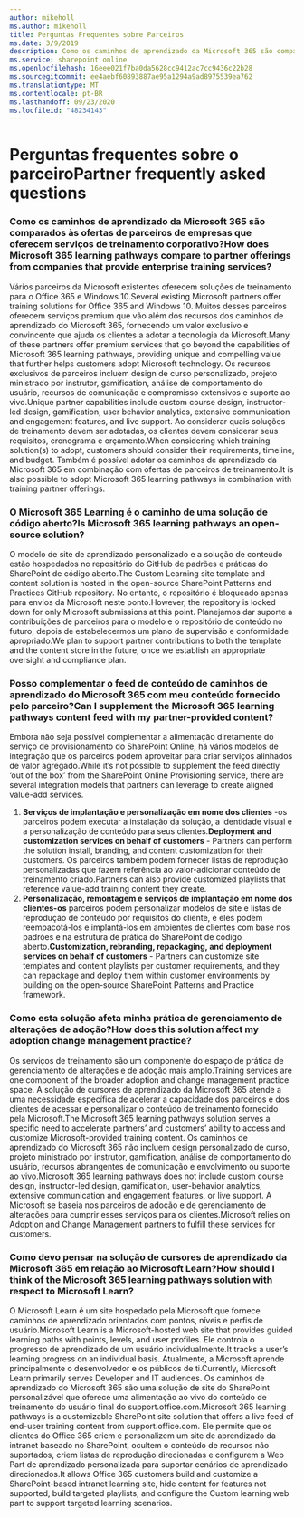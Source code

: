 ```yaml
---
author: mikeholl
ms.author: mikeholl
title: Perguntas Frequentes sobre Parceiros
ms.date: 3/9/2019
description: Como os caminhos de aprendizado da Microsoft 365 são comparados às ofertas de parceiros de empresas que oferecem serviços de treinamento corporativo?
ms.service: sharepoint online
ms.openlocfilehash: 16eee021f7ba0da5628cc9412ac7cc9436c22b28
ms.sourcegitcommit: ee4aebf60893887ae95a1294a9ad8975539ea762
ms.translationtype: MT
ms.contentlocale: pt-BR
ms.lasthandoff: 09/23/2020
ms.locfileid: "48234143"
---
```

# <a name="partner-frequently-asked-questions"></a><span data-ttu-id="9c20b-103">Perguntas frequentes sobre o parceiro</span><span class="sxs-lookup"><span data-stu-id="9c20b-103">Partner frequently asked questions</span></span>

### <a name="how-does-microsoft-365-learning-pathways-compare-to-partner-offerings-from-companies-that-provide-enterprise-training-services"></a><span data-ttu-id="9c20b-104">Como os caminhos de aprendizado da Microsoft 365 são comparados às ofertas de parceiros de empresas que oferecem serviços de treinamento corporativo?</span><span class="sxs-lookup"><span data-stu-id="9c20b-104">How does Microsoft 365 learning pathways compare to partner offerings from companies that provide enterprise training services?</span></span>
<span data-ttu-id="9c20b-105">Vários parceiros da Microsoft existentes oferecem soluções de treinamento para o Office 365 e Windows 10.</span><span class="sxs-lookup"><span data-stu-id="9c20b-105">Several existing Microsoft partners offer training solutions for Office 365 and Windows 10.</span></span> <span data-ttu-id="9c20b-106">Muitos desses parceiros oferecem serviços premium que vão além dos recursos dos caminhos de aprendizado do Microsoft 365, fornecendo um valor exclusivo e convincente que ajuda os clientes a adotar a tecnologia da Microsoft.</span><span class="sxs-lookup"><span data-stu-id="9c20b-106">Many of these partners offer premium services that go beyond the capabilities of Microsoft 365 learning pathways, providing unique and compelling value that further helps customers adopt Microsoft technology.</span></span> <span data-ttu-id="9c20b-107">Os recursos exclusivos de parceiros incluem design de curso personalizado, projeto ministrado por instrutor, gamification, análise de comportamento do usuário, recursos de comunicação e compromisso extensivos e suporte ao vivo.</span><span class="sxs-lookup"><span data-stu-id="9c20b-107">Unique partner capabilities include custom course design, instructor-led design, gamification, user behavior analytics, extensive communication and engagement features, and live support.</span></span> <span data-ttu-id="9c20b-108">Ao considerar quais soluções de treinamento devem ser adotadas, os clientes devem considerar seus requisitos, cronograma e orçamento.</span><span class="sxs-lookup"><span data-stu-id="9c20b-108">When considering which training solution(s) to adopt, customers should consider their requirements, timeline, and budget.</span></span> <span data-ttu-id="9c20b-109">Também é possível adotar os caminhos de aprendizado da Microsoft 365 em combinação com ofertas de parceiros de treinamento.</span><span class="sxs-lookup"><span data-stu-id="9c20b-109">It is also possible to adopt Microsoft 365 learning pathways in combination with training partner offerings.</span></span>
 
### <a name="is-microsoft-365-learning-pathways-an-open-source-solution"></a><span data-ttu-id="9c20b-110">O Microsoft 365 Learning é o caminho de uma solução de código aberto?</span><span class="sxs-lookup"><span data-stu-id="9c20b-110">Is Microsoft 365 learning pathways an open-source solution?</span></span>
<span data-ttu-id="9c20b-111">O modelo de site de aprendizado personalizado e a solução de conteúdo estão hospedados no repositório do GitHub de padrões e práticas do SharePoint de código aberto.</span><span class="sxs-lookup"><span data-stu-id="9c20b-111">The Custom Learning site template and content solution is hosted in the open-source SharePoint Patterns and Practices GitHub repository.</span></span> <span data-ttu-id="9c20b-112">No entanto, o repositório é bloqueado apenas para envios da Microsoft neste ponto.</span><span class="sxs-lookup"><span data-stu-id="9c20b-112">However, the repository is locked down for only Microsoft submissions at this point.</span></span> <span data-ttu-id="9c20b-113">Planejamos dar suporte a contribuições de parceiros para o modelo e o repositório de conteúdo no futuro, depois de estabelecermos um plano de supervisão e conformidade apropriado.</span><span class="sxs-lookup"><span data-stu-id="9c20b-113">We plan to support partner contributions to both the template and the content store in the future, once we establish an appropriate oversight and compliance plan.</span></span>  

### <a name="can-i-supplement-the-microsoft-365-learning-pathways-content-feed-with-my-partner-provided-content"></a><span data-ttu-id="9c20b-114">Posso complementar o feed de conteúdo de caminhos de aprendizado do Microsoft 365 com meu conteúdo fornecido pelo parceiro?</span><span class="sxs-lookup"><span data-stu-id="9c20b-114">Can I supplement the Microsoft 365 learning pathways content feed with my partner-provided content?</span></span> 
<span data-ttu-id="9c20b-115">Embora não seja possível complementar a alimentação diretamente do serviço de provisionamento do SharePoint Online, há vários modelos de integração que os parceiros podem aproveitar para criar serviços alinhados de valor agregado.</span><span class="sxs-lookup"><span data-stu-id="9c20b-115">While it’s not possible to supplement the feed directly ‘out of the box’ from the SharePoint Online Provisioning service, there are several integration models that partners can leverage to create aligned value-add services.</span></span>

1. <span data-ttu-id="9c20b-116">**Serviços de implantação e personalização em nome dos clientes** -os parceiros podem executar a instalação da solução, a identidade visual e a personalização de conteúdo para seus clientes.</span><span class="sxs-lookup"><span data-stu-id="9c20b-116">**Deployment and customization services on behalf of customers** - Partners can perform the solution install, branding, and content customization for their customers.</span></span> <span data-ttu-id="9c20b-117">Os parceiros também podem fornecer listas de reprodução personalizadas que fazem referência ao valor-adicionar conteúdo de treinamento criado.</span><span class="sxs-lookup"><span data-stu-id="9c20b-117">Partners can also provide customized playlists that reference value-add training content they create.</span></span> 
2. <span data-ttu-id="9c20b-118">**Personalização, remontagem e serviços de implantação em nome dos clientes-os** parceiros podem personalizar modelos de site e listas de reprodução de conteúdo por requisitos do cliente, e eles podem reempacotá-los e implantá-los em ambientes de clientes com base nos padrões e na estrutura de prática do SharePoint de código aberto.</span><span class="sxs-lookup"><span data-stu-id="9c20b-118">**Customization, rebranding, repackaging, and deployment services on behalf of customers** - Partners can customize site templates and content playlists per customer requirements, and they can repackage and deploy them within customer environments by building on the open-source SharePoint Patterns and Practice framework.</span></span> 

### <a name="how-does-this-solution-affect-my-adoption-change-management-practice"></a><span data-ttu-id="9c20b-119">Como esta solução afeta minha prática de gerenciamento de alterações de adoção?</span><span class="sxs-lookup"><span data-stu-id="9c20b-119">How does this solution affect my adoption change management practice?</span></span> 
<span data-ttu-id="9c20b-120">Os serviços de treinamento são um componente do espaço de prática de gerenciamento de alterações e de adoção mais amplo.</span><span class="sxs-lookup"><span data-stu-id="9c20b-120">Training services are one component of the broader adoption and change management practice space.</span></span> <span data-ttu-id="9c20b-121">A solução de cursores de aprendizado da Microsoft 365 atende a uma necessidade específica de acelerar a capacidade dos parceiros e dos clientes de acessar e personalizar o conteúdo de treinamento fornecido pela Microsoft.</span><span class="sxs-lookup"><span data-stu-id="9c20b-121">The Microsoft 365 learning pathways solution serves a specific need to accelerate partners’ and customers’ ability to access and customize Microsoft-provided training content.</span></span> <span data-ttu-id="9c20b-122">Os caminhos de aprendizado do Microsoft 365 não incluem design personalizado de curso, projeto ministrado por instrutor, gamification, análise de comportamento do usuário, recursos abrangentes de comunicação e envolvimento ou suporte ao vivo.</span><span class="sxs-lookup"><span data-stu-id="9c20b-122">Microsoft 365 learning pathways does not include custom course design, instructor-led design, gamification, user-behavior analytics, extensive communication and engagement features, or live support.</span></span> <span data-ttu-id="9c20b-123">A Microsoft se baseia nos parceiros de adoção e de gerenciamento de alterações para cumprir esses serviços para os clientes.</span><span class="sxs-lookup"><span data-stu-id="9c20b-123">Microsoft relies on Adoption and Change Management partners to fulfill these services for customers.</span></span> 

### <a name="how-should-i-think-of-the-microsoft-365-learning-pathways-solution-with-respect-to-microsoft-learn"></a><span data-ttu-id="9c20b-124">Como devo pensar na solução de cursores de aprendizado da Microsoft 365 em relação ao Microsoft Learn?</span><span class="sxs-lookup"><span data-stu-id="9c20b-124">How should I think of the Microsoft 365 learning pathways solution with respect to Microsoft Learn?</span></span>
<span data-ttu-id="9c20b-125">O Microsoft Learn é um site hospedado pela Microsoft que fornece caminhos de aprendizado orientados com pontos, níveis e perfis de usuário.</span><span class="sxs-lookup"><span data-stu-id="9c20b-125">Microsoft Learn is a Microsoft-hosted web site that provides guided learning paths with points, levels, and user profiles.</span></span> <span data-ttu-id="9c20b-126">Ele controla o progresso de aprendizado de um usuário individualmente.</span><span class="sxs-lookup"><span data-stu-id="9c20b-126">It tracks a user’s learning progress on an individual basis.</span></span> <span data-ttu-id="9c20b-127">Atualmente, a Microsoft aprende principalmente o desenvolvedor e os públicos de ti.</span><span class="sxs-lookup"><span data-stu-id="9c20b-127">Currently, Microsoft Learn primarily serves Developer and IT audiences.</span></span> <span data-ttu-id="9c20b-128">Os caminhos de aprendizado do Microsoft 365 são uma solução de site do SharePoint personalizável que oferece uma alimentação ao vivo do conteúdo de treinamento do usuário final do support.office.com.</span><span class="sxs-lookup"><span data-stu-id="9c20b-128">Microsoft 365 learning pathways is a customizable SharePoint site solution that offers a live feed of end-user training content from support.office.com.</span></span> <span data-ttu-id="9c20b-129">Ele permite que os clientes do Office 365 criem e personalizem um site de aprendizado da intranet baseado no SharePoint, ocultem o conteúdo de recursos não suportados, criem listas de reprodução direcionadas e configurem a Web Part de aprendizado personalizada para suportar cenários de aprendizado direcionados.</span><span class="sxs-lookup"><span data-stu-id="9c20b-129">It allows Office 365 customers build and customize a SharePoint-based intranet learning site, hide content for features not supported, build targeted playlists, and configure the Custom learning web part to support targeted learning scenarios.</span></span>
